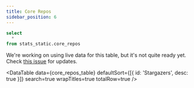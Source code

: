 ```yaml
---
title: Core Repos
sidebar_position: 6
---
```


```sql core_repos_table
select
  *
from stats_static.core_repos
```

We're working on using live data for this table, but it's not quite ready yet. Check [this issue](https://github.com/nf-core/stats/issues/8) for updates.

<DataTable
data={core_repos_table}
defaultSort={[{ id: 'Stargazers', desc: true }]}
search=true
wrapTitles=true
totalRow=true
/>
